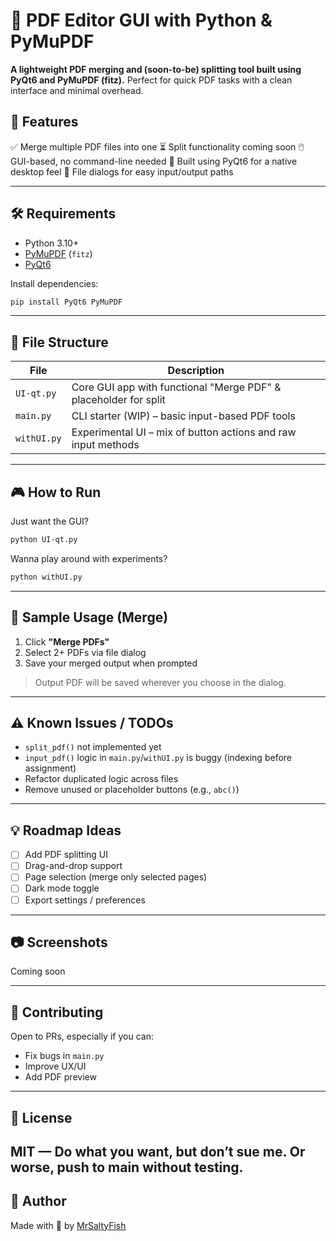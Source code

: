 # 🧾 PDF Editor GUI with Python & PyMuPDF

**A lightweight PDF merging and (soon-to-be) splitting tool built using PyQt6 and PyMuPDF (fitz).**
Perfect for quick PDF tasks with a clean interface and minimal overhead.

## 🚀 Features

✅ Merge multiple PDF files into one
⏳ Split functionality coming soon
🖱️ GUI-based, no command-line needed
🎨 Built using PyQt6 for a native desktop feel
📂 File dialogs for easy input/output paths

---

## 🛠️ Requirements

* Python 3.10+
* [PyMuPDF](https://pymupdf.readthedocs.io/en/latest/) (`fitz`)
* [PyQt6](https://pypi.org/project/PyQt6/)

Install dependencies:

```bash
pip install PyQt6 PyMuPDF
```

---

## 📁 File Structure

| File        | Description                                                      |
| ----------- | ---------------------------------------------------------------- |
| `UI-qt.py`  | Core GUI app with functional "Merge PDF" & placeholder for split |
| `main.py`   | CLI starter (WIP) – basic input-based PDF tools                  |
| `withUI.py` | Experimental UI – mix of button actions and raw input methods    |

---

## 🎮 How to Run

Just want the GUI?

```bash
python UI-qt.py
```

Wanna play around with experiments?

```bash
python withUI.py
```

---

## 📌 Sample Usage (Merge)

1. Click **"Merge PDFs"**
2. Select 2+ PDFs via file dialog
3. Save your merged output when prompted

> Output PDF will be saved wherever you choose in the dialog.

---

## ⚠️ Known Issues / TODOs

* `split_pdf()` not implemented yet
* `input_pdf()` logic in `main.py`/`withUI.py` is buggy (indexing before assignment)
* Refactor duplicated logic across files
* Remove unused or placeholder buttons (e.g., `abc()`)

---

## 💡 Roadmap Ideas

* [ ] Add PDF splitting UI
* [ ] Drag-and-drop support
* [ ] Page selection (merge only selected pages)
* [ ] Dark mode toggle
* [ ] Export settings / preferences

---

## 📷 Screenshots

Coming soon

---

## 🤝 Contributing

Open to PRs, especially if you can:

* Fix bugs in `main.py`
* Improve UX/UI
* Add PDF preview
---
## 📜 License

MIT — Do what you want, but don’t sue me. Or worse, push to main without testing.
---

## 👑 Author

Made with 💼 by [MrSaltyFish](https://github.com/MrSaltyFish)
